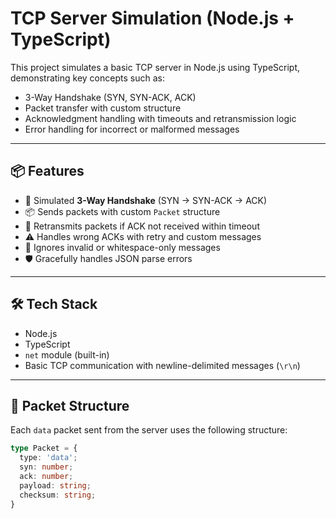# TCP Server Simulation (Node.js + TypeScript)

This project simulates a basic TCP server in Node.js using TypeScript, demonstrating key concepts such as:

- 3-Way Handshake (SYN, SYN-ACK, ACK)
- Packet transfer with custom structure
- Acknowledgment handling with timeouts and retransmission logic
- Error handling for incorrect or malformed messages

---

## 📦 Features

- 🔗 Simulated **3-Way Handshake** (SYN → SYN-ACK → ACK)
- 📦 Sends packets with custom `Packet` structure
- 🔁 Retransmits packets if ACK not received within timeout
- ⚠️ Handles wrong ACKs with retry and custom messages
- 🧼 Ignores invalid or whitespace-only messages
- 🛡️ Gracefully handles JSON parse errors

---

## 🛠️ Tech Stack

- Node.js
- TypeScript
- `net` module (built-in)
- Basic TCP communication with newline-delimited messages (`\r\n`)

---

## 📄 Packet Structure

Each `data` packet sent from the server uses the following structure:

```ts
type Packet = {
  type: 'data';
  syn: number;
  ack: number;
  payload: string;
  checksum: string;
}
